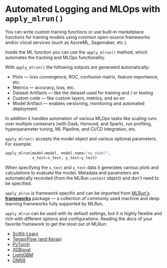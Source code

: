 # Automated Logging and MLOps with `apply_mlrun()`

You can write custom training functions or use built-in marketplace functions for training models using 
common open-source frameworks and/or cloud services (such as AzureML, Sagemaker, etc.). 

Inside the ML function you can use the `apply_mlrun()` method, which automates the tracking and MLOps
functionality.

With `apply_mlrun()` the following outputs are generated automatically:
* Plots &mdash; loss convergence, ROC, confusion matrix, feature importance, etc.
* Metrics &mdash; accuracy, loss, etc.
* Dataset Artifacts &mdash; like the dataset used for training and / or testing
* Custom code &mdash; like custom layers, metrics, and so on
* Model Artifact &mdash; enables versioning, monitoring and automated deployment

In addition it handles automation of various MLOps tasks like scaling runs over multiple containers 
(with Dask, Horovod, and Spark), run profiling, hyperparameter tuning, ML Pipeline, and CI/CD integration, etc.

`apply_mlrun()` accepts the model object and various optional parameters. For example:

```python
apply_mlrun(model=model, model_name="my_model", 
            x_test=x_test, y_test=y_test)
```

When specifying the `x_test` and `y_test` data it generates various plots and calculations to evaluate the model.
Metadata and parameters are automatically recorded (from the MLRun `context` object) and don't need to be specified.

`apply_mlrun` is framework specific and can be imported from [MLRun's **frameworks**](https://docs.mlrun.org/en/latest/api/mlrun.frameworks/index.html) 
package &mdash; a collection of commonly used machine and deep learning frameworks fully supported by MLRun.

`apply_mlrun` can be used with its default settings, but it is highly flexible and rich with different options and 
configurations. Reading the docs of your favorite framework to get the most out of MLRun:
- [SciKit-Learn](https://docs.mlrun.org/en/latest/api/mlrun.frameworks/mlrun.frameworks.sklearn.html)
- [TensorFlow (and Keras)](https://docs.mlrun.org/en/latest/api/mlrun.frameworks/mlrun.frameworks.tf_keras.html)
- [PyTorch](https://docs.mlrun.org/en/latest/api/mlrun.frameworks/mlrun.frameworks.pytorch.html) 
- [XGBoost](https://docs.mlrun.org/en/latest/api/mlrun.frameworks/mlrun.frameworks.xgboost.html) 
- [LightGBM](https://docs.mlrun.org/en/latest/api/mlrun.frameworks/mlrun.frameworks.lgbm.html) 
- [ONNX](https://docs.mlrun.org/en/latest/api/mlrun.frameworks/mlrun.frameworks.onnx.html)